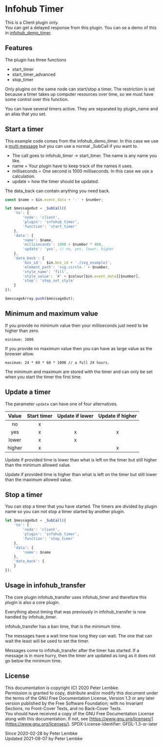 # Infohub Timer

This is a Client plugin only.  
You can get a delayed response from this plugin. You can se a demo of this
in [infohub_demo_timer](plugin,infohub_demo_timer).

## Features

The plugin has three functions

* start_timer
* start_timer_advanced
* stop_timer

Only plugins on the same node can start/stop a timer. The restriction is set because a timer takes up computer resources
over time, so we must have some control over this function.

You can have several timers active. They are separated by plugin_name and an alias that you set.

## Start a timer

This example code comes from the infohub_demo_timer. In this case we use a [multi message](plugin,infohub_base) but you
can use a normal _SubCall if you want to.

* The call goes to infohub_timer -> start_timer. The name is any name you like.
* name = Your plugin have to keep track of the names it uses.
* milliseconds = One second is 1000 milliseconds. In this case we use a calculation.
* update = how the timer should be updated.

The data_back can contain anything you need back.

```javascript
const $name = $in.event_data + '-' + $number;

let $messageOut = _SubCall({
    'to': {
        'node': 'client',
        'plugin': 'infohub_timer',
        'function': 'start_timer'
    },
    'data': {
        'name': $name,
        'milliseconds': 1000 + $number * 400,
        'update': 'yes', // no, yes, lower, higher
    },
    'data_back': {
        'box_id':  $in.box_id + '.[svg_example]',
        'element_path': 'svg.circle.' + $number,
        'style_name': 'fill',
        'style_value': '#' + $colour[$in.event_data][$number],
        'step': 'step_set_style'
    }
});

$messageArray.push($messageOut);
```

## Minimum and maximum value

If you provide no minimum value then your milliseconds just need to be higher than zero.

    minimum: 1000 

If you provide no maximum value then you can have as large value as the browser allow.

    maximum: 24 * 60 * 60 * 1000 // a full 24 hours.

The minimum and maximum are stored with the timer and can only be set when you start the timer the first time.

## Update a timer

The parameter `update` can have one of four alternatives.

|Value |Start timer|Update if lower|Update if higher|
|:----:|:---------:|:-------------:|:--------------:|
|no    |x          |               |                |
|yes   |x          |x              |x               |
|lower |x          |x              |                |
|higher|x          |               |x               |

Update if provided time is lower than what is left on the timer but still higher than the minimum allowed value.

Update if provided time is higher than what is left on the timer but still lower than the maximum allowed value.

## Stop a timer

You can stop a timer that you have started. The timers are divided by plugin name so you can not stop a timer started by
another plugin.

```javascript
let $messageOut = _SubCall({
    'to': {
        'node': 'client',
        'plugin': 'infohub_timer',
        'function': 'stop_timer'
    },
    'data': {
        'name': $name
    },
    'data_back': {
    }
});
```

## Usage in infohub_transfer

The core plugin infohub_transfer uses infohub_timer and therefore this plugin is also a core plugin.

Everything about timing that was previously in infohub_transfer is now handled by infohub_timer.

infohub_transfer has a ban time, that is the minimum time.

The messages have a wait time how long they can wait. The one that can wait the least will be used to set the timer.

Messages come to infohub_transfer after the timer has started. If a message is in more hurry, then the timer are updated
as long as it does not go below the minimum time.

## License

This documentation is copyright (C) 2020 Peter Lembke.  
Permission is granted to copy, distribute and/or modify this document under the terms of the GNU Free Documentation
License, Version 1.3 or any later version published by the Free Software Foundation; with no Invariant Sections, no
Front-Cover Texts, and no Back-Cover Texts.  
You should have received a copy of the GNU Free Documentation License along with this documentation. If not,
see [https://www.gnu.org/licenses/](https://www.gnu.org/licenses/). SPDX-License-Identifier: GFDL-1.3-or-later

Since 2020-02-28 by Peter Lembke  
Updated 2021-08-07 by Peter Lembke  
